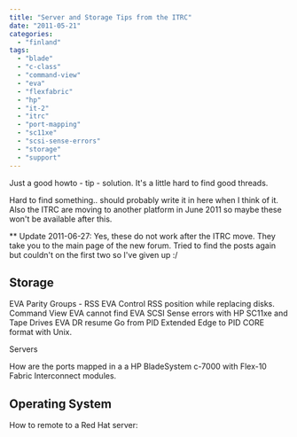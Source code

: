 ```yaml
---
title: "Server and Storage Tips from the ITRC"
date: "2011-05-21"
categories: 
  - "finland"
tags: 
  - "blade"
  - "c-class"
  - "command-view"
  - "eva"
  - "flexfabric"
  - "hp"
  - "it-2"
  - "itrc"
  - "port-mapping"
  - "sc11xe"
  - "scsi-sense-errors"
  - "storage"
  - "support"
---
```


Just a good howto - tip - solution. It's a little hard to find good threads.

Hard to find something.. should probably write it in here when I think of it. Also the ITRC are moving to another platform in June 2011 so maybe these won't be available after this.

\*\* Update 2011-06-27: Yes, these do not work after the ITRC move. They take you to the main page of the new forum. Tried to find the posts again but couldn't on the first two so I've given up :/

## Storage

EVA Parity Groups - RSS EVA Control RSS position while replacing disks. Command View EVA cannot find EVA SCSI Sense errors with HP SC11xe and Tape Drives EVA DR resume Go from PID Extended Edge to PID CORE format with Unix.

Servers

How are the ports mapped in a a HP BladeSystem c-7000 with Flex-10 Fabric Interconnect modules.

## Operating System

How to remote to a Red Hat server:
